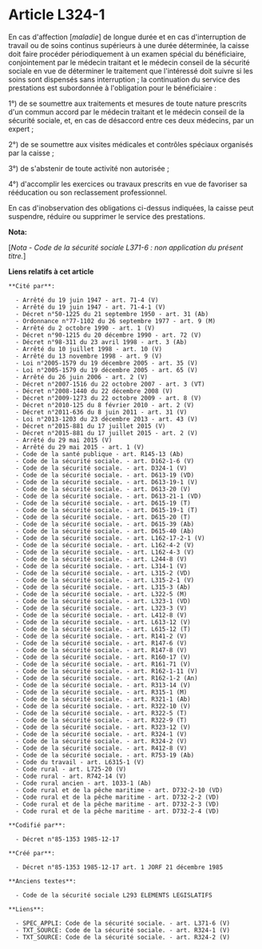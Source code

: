# Article L324-1

En cas d'affection [*maladie*] de longue durée et en cas d'interruption de travail ou de soins continus supérieurs à une
durée déterminée, la caisse doit faire procéder périodiquement à un examen spécial du bénéficiaire, conjointement par le
médecin traitant et le médecin conseil de la sécurité sociale en vue de déterminer le traitement que l'intéressé doit suivre
si les soins sont dispensés sans interruption ; la continuation du service des prestations est subordonnée à l'obligation
pour le bénéficiaire : 

1°) de se soumettre aux traitements et mesures de toute nature prescrits d'un commun accord par le médecin traitant et le
médecin conseil de la sécurité sociale, et, en cas de désaccord entre ces deux médecins, par un expert ; 

2°) de se soumettre aux visites médicales et contrôles spéciaux organisés par la caisse ; 

3°) de s'abstenir de toute activité non autorisée ; 

4°) d'accomplir les exercices ou travaux prescrits en vue de favoriser sa rééducation ou son reclassement professionnel. 

En cas d'inobservation des obligations ci-dessus indiquées, la caisse peut suspendre, réduire ou supprimer le service des
prestations.

**Nota:**

[*Nota - Code de la sécurité sociale L371-6 : non application du présent titre.*]

**Liens relatifs à cet article**

	**Cité par**:

	  - Arrêté du 19 juin 1947 - art. 71-4 (V)
	  - Arrêté du 19 juin 1947 - art. 71-4-1 (V)
	  - Décret n°50-1225 du 21 septembre 1950 - art. 31 (Ab)
	  - Ordonnance n°77-1102 du 26 septembre 1977 - art. 9 (M)
	  - Arrêté du 2 octobre 1990 - art. 1 (V)
	  - Décret n°90-1215 du 20 décembre 1990 - art. 72 (V)
	  - Décret n°98-311 du 23 avril 1998 - art. 3 (Ab)
	  - Arrêté du 10 juillet 1998 - art. 10 (V)
	  - Arrêté du 13 novembre 1998 - art. 9 (V)
	  - Loi n°2005-1579 du 19 décembre 2005 - art. 35 (V)
	  - Loi n°2005-1579 du 19 décembre 2005 - art. 65 (V)
	  - Arrêté du 26 juin 2006 - art. 2 (V)
	  - Décret n°2007-1516 du 22 octobre 2007 - art. 3 (VT)
	  - Décret n°2008-1440 du 22 décembre 2008 (V)
	  - Décret n°2009-1273 du 22 octobre 2009 - art. 8 (V)
	  - Décret n°2010-125 du 8 février 2010 - art. 2 (V)
	  - Décret n°2011-636 du 8 juin 2011 - art. 31 (V)
	  - Loi n°2013-1203 du 23 décembre 2013 - art. 43 (V)
	  - Décret n°2015-881 du 17 juillet 2015 (V)
	  - Décret n°2015-881 du 17 juillet 2015 - art. 2 (V)
	  - Arrêté du 29 mai 2015 (V)
	  - Arrêté du 29 mai 2015 - art. 1 (V)
	  - Code de la santé publique - art. R145-13 (Ab)
	  - Code de la sécurité sociale. - art. D162-1-6 (V)
	  - Code de la sécurité sociale. - art. D324-1 (V)
	  - Code de la sécurité sociale. - art. D613-19 (VD)
	  - Code de la sécurité sociale. - art. D613-19-1 (V)
	  - Code de la sécurité sociale. - art. D613-20 (V)
	  - Code de la sécurité sociale. - art. D613-21-1 (VD)
	  - Code de la sécurité sociale. - art. D615-19 (T)
	  - Code de la sécurité sociale. - art. D615-19-1 (T)
	  - Code de la sécurité sociale. - art. D615-20 (T)
	  - Code de la sécurité sociale. - art. D615-39 (Ab)
	  - Code de la sécurité sociale. - art. D615-40 (Ab)
	  - Code de la sécurité sociale. - art. L162-17-2-1 (V)
	  - Code de la sécurité sociale. - art. L162-4-2 (V)
	  - Code de la sécurité sociale. - art. L162-4-3 (V)
	  - Code de la sécurité sociale. - art. L244-8 (V)
	  - Code de la sécurité sociale. - art. L314-1 (V)
	  - Code de la sécurité sociale. - art. L315-2 (VD)
	  - Code de la sécurité sociale. - art. L315-2-1 (V)
	  - Code de la sécurité sociale. - art. L315-3 (Ab)
	  - Code de la sécurité sociale. - art. L322-5 (M)
	  - Code de la sécurité sociale. - art. L323-1 (VD)
	  - Code de la sécurité sociale. - art. L323-3 (V)
	  - Code de la sécurité sociale. - art. L412-8 (V)
	  - Code de la sécurité sociale. - art. L613-12 (V)
	  - Code de la sécurité sociale. - art. L615-12 (T)
	  - Code de la sécurité sociale. - art. R141-2 (V)
	  - Code de la sécurité sociale. - art. R147-6 (V)
	  - Code de la sécurité sociale. - art. R147-8 (V)
	  - Code de la sécurité sociale. - art. R160-17 (V)
	  - Code de la sécurité sociale. - art. R161-71 (V)
	  - Code de la sécurité sociale. - art. R162-1-11 (V)
	  - Code de la sécurité sociale. - art. R162-1-2 (An)
	  - Code de la sécurité sociale. - art. R313-14 (V)
	  - Code de la sécurité sociale. - art. R315-1 (M)
	  - Code de la sécurité sociale. - art. R321-1 (Ab)
	  - Code de la sécurité sociale. - art. R322-10 (V)
	  - Code de la sécurité sociale. - art. R322-5 (T)
	  - Code de la sécurité sociale. - art. R322-9 (T)
	  - Code de la sécurité sociale. - art. R323-12 (V)
	  - Code de la sécurité sociale. - art. R324-1 (V)
	  - Code de la sécurité sociale. - art. R324-2 (V)
	  - Code de la sécurité sociale. - art. R412-8 (V)
	  - Code de la sécurité sociale. - art. R753-19 (Ab)
	  - Code du travail - art. L6315-1 (V)
	  - Code rural - art. L725-20 (V)
	  - Code rural - art. R742-14 (V)
	  - Code rural ancien - art. 1033-1 (Ab)
	  - Code rural et de la pêche maritime - art. D732-2-10 (VD)
	  - Code rural et de la pêche maritime - art. D732-2-2 (VD)
	  - Code rural et de la pêche maritime - art. D732-2-3 (VD)
	  - Code rural et de la pêche maritime - art. D732-2-4 (VD)

	**Codifié par**:

	  - Décret n°85-1353 1985-12-17

	**Créé par**:

	  - Décret n°85-1353 1985-12-17 art. 1 JORF 21 décembre 1985

	**Anciens textes**:

	  - Code de la sécurité sociale L293 ELEMENTS LEGISLATIFS

	**Liens**:

	  - SPEC_APPLI: Code de la sécurité sociale. - art. L371-6 (V)
	  - TXT_SOURCE: Code de la sécurité sociale. - art. R324-1 (V)
	  - TXT_SOURCE: Code de la sécurité sociale. - art. R324-2 (V)
